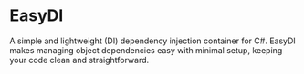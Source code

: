 # EasyDI
A simple and lightweight (DI) dependency injection container for C#. EasyDI makes managing object dependencies easy with minimal setup, keeping your code clean and straightforward.
